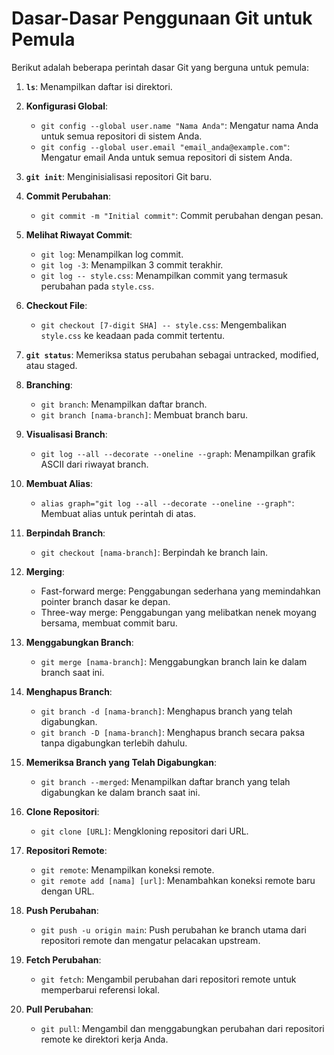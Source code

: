 # Dasar-Dasar Penggunaan Git untuk Pemula

Berikut adalah beberapa perintah dasar Git yang berguna untuk pemula:

1. **`ls`**: Menampilkan daftar isi direktori.

2. **Konfigurasi Global**:
   - `git config --global user.name "Nama Anda"`: Mengatur nama Anda untuk semua repositori di sistem Anda.
   - `git config --global user.email "email_anda@example.com"`: Mengatur email Anda untuk semua repositori di sistem Anda.

3. **`git init`**: Menginisialisasi repositori Git baru.

4. **Commit Perubahan**:
   - `git commit -m "Initial commit"`: Commit perubahan dengan pesan.

5. **Melihat Riwayat Commit**:
   - `git log`: Menampilkan log commit.
   - `git log -3`: Menampilkan 3 commit terakhir.
   - `git log -- style.css`: Menampilkan commit yang termasuk perubahan pada `style.css`.

6. **Checkout File**:
   - `git checkout [7-digit SHA] -- style.css`: Mengembalikan `style.css` ke keadaan pada commit tertentu.

7. **`git status`**: Memeriksa status perubahan sebagai untracked, modified, atau staged.

8. **Branching**:
   - `git branch`: Menampilkan daftar branch.
   - `git branch [nama-branch]`: Membuat branch baru.

9. **Visualisasi Branch**:
   - `git log --all --decorate --oneline --graph`: Menampilkan grafik ASCII dari riwayat branch.

10. **Membuat Alias**:
    - `alias graph="git log --all --decorate --oneline --graph"`: Membuat alias untuk perintah di atas.

11. **Berpindah Branch**:
    - `git checkout [nama-branch]`: Berpindah ke branch lain.

12. **Merging**:
    - Fast-forward merge: Penggabungan sederhana yang memindahkan pointer branch dasar ke depan.
    - Three-way merge: Penggabungan yang melibatkan nenek moyang bersama, membuat commit baru.

13. **Menggabungkan Branch**:
    - `git merge [nama-branch]`: Menggabungkan branch lain ke dalam branch saat ini.

14. **Menghapus Branch**:
    - `git branch -d [nama-branch]`: Menghapus branch yang telah digabungkan.
    - `git branch -D [nama-branch]`: Menghapus branch secara paksa tanpa digabungkan terlebih dahulu.

15. **Memeriksa Branch yang Telah Digabungkan**:
    - `git branch --merged`: Menampilkan daftar branch yang telah digabungkan ke dalam branch saat ini.

16. **Clone Repositori**:
    - `git clone [URL]`: Mengkloning repositori dari URL.

17. **Repositori Remote**:
    - `git remote`: Menampilkan koneksi remote.
    - `git remote add [nama] [url]`: Menambahkan koneksi remote baru dengan URL.

18. **Push Perubahan**:
    - `git push -u origin main`: Push perubahan ke branch utama dari repositori remote dan mengatur pelacakan upstream.

19. **Fetch Perubahan**:
    - `git fetch`: Mengambil perubahan dari repositori remote untuk memperbarui referensi lokal.

20. **Pull Perubahan**:
    - `git pull`: Mengambil dan menggabungkan perubahan dari repositori remote ke direktori kerja Anda.
